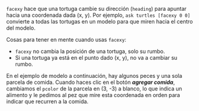 ﻿`facexy` hace que una tortuga cambie su dirección (`heading`) para apuntar hacia una coordenada dada (x, y). Por ejemplo, `ask turtles [facexy 0 0]` convierte a todas las tortugas en un modelo para que miren hacia el centro del modelo.

Cosas para tener en mente cuando usas `facexy`:

* `facexy` no cambia la posición de una tortuga, solo su rumbo.
* Si una tortuga ya está en el punto dado (x, y), no va a cambiar su rumbo.

En el ejemplo de modelo a continuación, hay algunos peces y una sola parcela de comida. Cuando haces clic en el botón ***agregar comida***, cambiamos el `pcolor` de la parcela en (3, -3) a blanco, lo que indica un alimento y le pedimos al pez que mire esta coordenada en orden para indicar que recurren a la comida.
